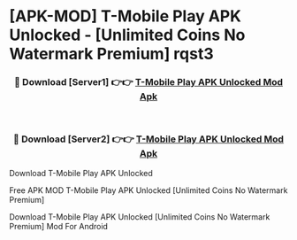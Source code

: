 # [APK-MOD] T-Mobile Play APK Unlocked - [Unlimited Coins No Watermark Premium] rqst3



<div align="center">
<h3>🔴 Download [Server1] 👉👉 <a href="https://momento.my/?title=T-Mobile_Play_APK_Unlocked">T-Mobile Play APK Unlocked Mod Apk</a></h3><br>

<h3>🔴 Download [Server2] 👉👉 <a href="https://momento.my/?title=T-Mobile_Play_APK_Unlocked">T-Mobile Play APK Unlocked Mod Apk</a></h3>
</div>



Download T-Mobile Play APK Unlocked 

Free APK MOD T-Mobile Play APK Unlocked [Unlimited Coins No Watermark Premium]

Download T-Mobile Play APK Unlocked [Unlimited Coins No Watermark Premium] Mod For Android

